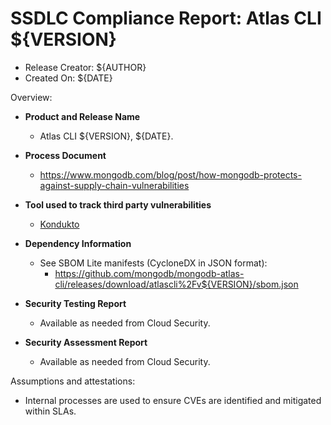 SSDLC Compliance Report: Atlas CLI ${VERSION}
=================================================================

- Release Creator: ${AUTHOR}
- Created On:       ${DATE}

Overview:

- **Product and Release Name**
    - Atlas CLI ${VERSION}, ${DATE}.

- **Process Document**
  - https://www.mongodb.com/blog/post/how-mongodb-protects-against-supply-chain-vulnerabilities

- **Tool used to track third party vulnerabilities**
  - [Kondukto](https://arcticglow.kondukto.io/)

- **Dependency Information**
  - See SBOM Lite manifests (CycloneDX in JSON format):
    - https://github.com/mongodb/mongodb-atlas-cli/releases/download/atlascli%2Fv${VERSION}/sbom.json

- **Security Testing Report**
  - Available as needed from Cloud Security.

- **Security Assessment Report**
  - Available as needed from Cloud Security.

Assumptions and attestations:

- Internal processes are used to ensure CVEs are identified and mitigated within SLAs.